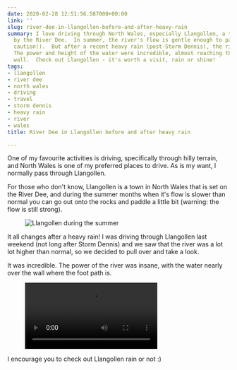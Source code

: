 ```yaml
---
date: 2020-02-28 12:51:56.587000+00:00
link: ''
slug: river-dee-in-llangollen-before-and-after-heavy-rain
summary: I love driving through North Wales, especially Llangollen, a town nestled
  by the River Dee.  In summer, the river's flow is gentle enough to paddle in (with
  caution!).  But after a recent heavy rain (post-Storm Dennis), the river transformed!
  The power and height of the water were incredible, almost reaching the footpath
  wall.  Check out Llangollen - it's worth a visit, rain or shine!
tags:
- llangollen
- river dee
- north wales
- driving
- travel
- storm dennis
- heavy rain
- river
- wales
title: River Dee in Llangollen before and after heavy rain

---
```


One of my favourite activities is driving, specifically through hilly terrain, and North Wales is one of my preferred places to drive. As is my want, I normally pass through Llangollen.

For those who don't know, Llangollen is a town in North Wales that is set on the River Dee, and during the summer months when it's flow is slower than normal you can go out onto the rocks and paddle a little bit (warning: the flow is still strong).

<figure><img src="/images/2020-02-28-river-dee-in-llangollen-before-and-after-heavy-rain-0.jpeg" alt="Llangollen during the summer"></figure>

It all changes after a heavy rain! I was driving through Llangollen last weekend (not long after Storm Dennis) and we saw that the river was a lot lot higher than normal, so we decided to pull over and take a look.&nbsp;

It was incredible. The power of the river was insane, with the water nearly over the wall where the foot path is.

<figure><video src="/videos/2020-02-28-river-dee-in-llangollen-before-and-after-heavy-rain-0.mp4" alt="Llangollen after heavy rain" controls></video></figure>

I encourage you to check out Llangollen rain or not :)